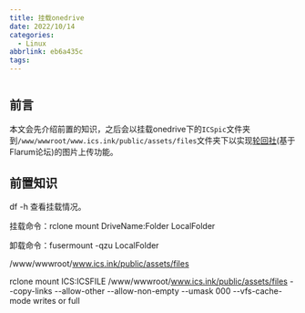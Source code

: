 ```yaml
---
title: 挂载onedrive
date: 2022/10/14
categories:
  - Linux
abbrlink: eb6a435c
tags:
---
```



# 

## 前言
本文会先介绍前置的知识，之后会以挂载onedrive下的`ICSpic`文件夹到`/www/wwwroot/www.ics.ink/public/assets/files`文件夹下以实现[轮回社](https://www.ics.ink/)(基于Flarum论坛)的图片上传功能。

## 前置知识


df -h 查看挂载情况。

挂载命令：rclone mount DriveName:Folder LocalFolder

卸载命令：fusermount -qzu LocalFolder


/www/wwwroot/www.ics.ink/public/assets/files

rclone mount ICS:ICSFILE /www/wwwroot/www.ics.ink/public/assets/files --copy-links --allow-other --allow-non-empty --umask 000 --vfs-cache-mode writes or full

